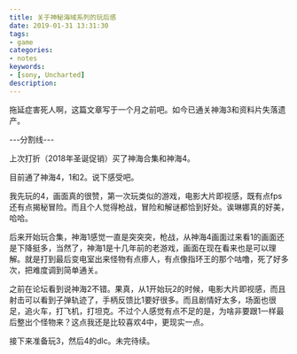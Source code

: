 ```yaml
---
title: 关于神秘海域系列的玩后感
date: 2019-01-31 13:31:30
tags:
- game
categories:
- notes
keywords:
- [sony, Uncharted]
description:
---
```


拖延症害死人啊，这篇文章写于一个月之前吧。如今已通关神海3和资料片失落遗产。

<!--more-->

---分割线---

上次打折（2018年圣诞促销）买了神海合集和神海4。

目前通了神海4，1和2。说下感受吧。

我先玩的4，画面真的很赞，第一次玩类似的游戏，电影大片即视感，既有点fps还有点揭秘冒险。而且个人觉得枪战，冒险和解谜都恰到好处。诶琳娜真的好美，哈哈。

后来开始玩合集，神海1感觉一直是突突突，枪战，从神海4画面过来看1的画面还是下降挺多，当然了，神海1是十几年前的老游戏，画面在现在看来也是可以理解。就是打到最后变电室出来怪物有点瘆人，有点像指环王的那个咕噜，死了好多次，把难度调到简单通关。

之前在论坛看到说神海2不错。果真，从1开始玩2的时候，电影大片即视感，而且射击可以看到子弹轨迹了，手柄反馈比1要好很多。而且剧情好太多，场面也很足，追火车，打飞机，打坦克。不过个人感觉有点不足的是，为啥非要跟1一样最后整出个怪物来？这点我还是比较喜欢4中，更现实一点。

接下来准备玩3，然后4的dlc。未完待续。
